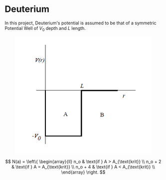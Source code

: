 # Deuterium
In this project, Deuterium's potential is assumed to be that of a symmetric Potential Well of $V_0$ depth and $L$ length.
<p align="center">
  <img src="potential_well.png" />
</p>

$$
N(a) = \left\{
\begin{array}{ll}
n_o & \text{if } A > A_{\text{krit}} \\
n_o + 2 & \text{if } A = A_{\text{krit}} \\
n_o + 4 & \text{if } A < A_{\text{krit}} \\
\end{array}
\right.
$$
